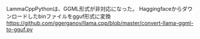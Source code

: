 LammaCppPythonは、GGML形式が非対応になった。
Haggingfaceからダウンロードしたbinファイルをgguf形式に変換
https://github.com/ggerganov/llama.cpp/blob/master/convert-llama-ggml-to-gguf.py

